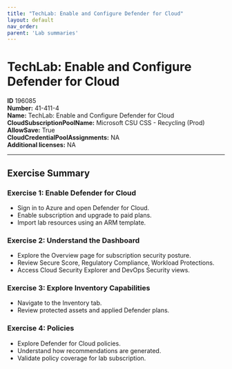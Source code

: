 ```yaml
---
title: "TechLab: Enable and Configure Defender for Cloud"
layout: default
nav_order:
parent: 'Lab summaries'
---
```


# TechLab: Enable and Configure Defender for Cloud

**ID** 196085  
**Number:** 41-411-4  
**Name:** TechLab: Enable and Configure Defender for Cloud
**CloudSubscriptionPoolName:** Microsoft CSU CSS - Recycling (Prod)  
**AllowSave:** True  
**CloudCredentialPoolAssignments:** NA  
**Additional licenses:** NA  

---

## Exercise Summary

### Exercise 1: Enable Defender for Cloud
- Sign in to Azure and open Defender for Cloud.  
- Enable subscription and upgrade to paid plans.  
- Import lab resources using an ARM template.  

### Exercise 2: Understand the Dashboard
- Explore the Overview page for subscription security posture.  
- Review Secure Score, Regulatory Compliance, Workload Protections.  
- Access Cloud Security Explorer and DevOps Security views.  

### Exercise 3: Explore Inventory Capabilities
- Navigate to the Inventory tab.  
- Review protected assets and applied Defender plans.  

### Exercise 4: Policies
- Explore Defender for Cloud policies.  
- Understand how recommendations are generated.  
- Validate policy coverage for lab subscription.  
